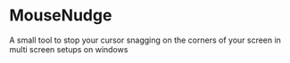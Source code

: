 # MouseNudge
A small tool to stop your cursor snagging on the corners of your screen in multi screen setups on windows
